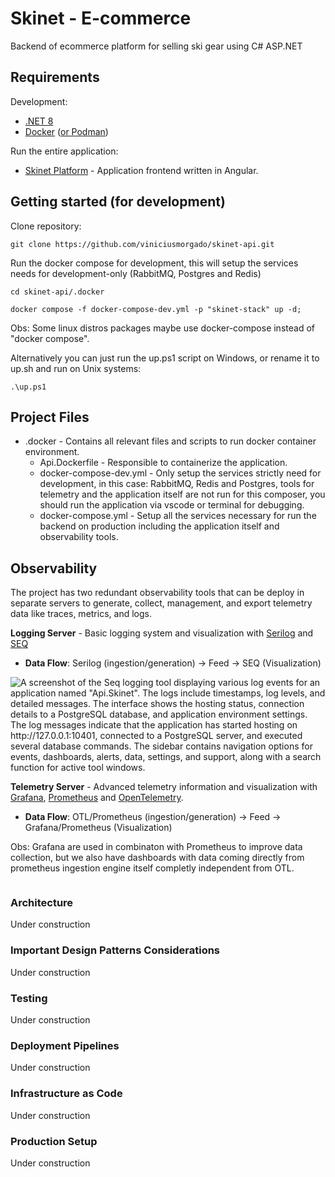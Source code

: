 # Skinet - E-commerce

Backend of ecommerce platform for selling ski gear using C# ASP.NET

## Requirements

Development:

- [.NET 8](https://dotnet.microsoft.com/en-us/)
- [Docker](https://www.docker.com/) ([or Podman](https://podman.io/))

Run the entire application:

- [Skinet Platform](https://github.com/viniciusmorgado/skinet-platform) - Application frontend written in Angular.

## Getting started (for development)

Clone repository:

```
git clone https://github.com/viniciusmorgado/skinet-api.git
```

Run the docker compose for development, this will setup the services needs for development-only (RabbitMQ, Postgres and Redis)

```
cd skinet-api/.docker
```
```
docker compose -f docker-compose-dev.yml -p "skinet-stack" up -d;
```
Obs: Some linux distros packages maybe use docker-compose instead of "docker compose".

Alternatively you can just run the up.ps1 script on Windows, or rename it to up.sh and run on Unix systems:
```
.\up.ps1
```

## Project Files

- .docker - Contains all relevant files and scripts to run docker container environment.
    * Api.Dockerfile - Responsible to containerize the application.
    * docker-compose-dev.yml - Only setup the services strictly need for development, in this case: RabbitMQ, Redis and Postgres, tools for telemetry and the application itself are not run for this composer, you should run the application via vscode or terminal for debugging.
    * docker-compose.yml - Setup all the services necessary for run the backend on production including the application itself and observability tools.

## Observability

The project has two redundant observability tools that can be deploy in separate servers to generate, collect, management, and export telemetry data like traces, metrics, and logs.

**Logging Server** - Basic logging system and visualization with [Serilog](https://serilog.net/) and [SEQ](https://datalust.co/seq)
- **Data Flow**: Serilog (ingestion/generation) -> Feed -> SEQ (Visualization)

![A screenshot of the Seq logging tool displaying various log events for an application named "Api.Skinet". The logs include timestamps, log levels, and detailed messages. The interface shows the hosting status, connection details to a PostgreSQL database, and application environment settings. The log messages indicate that the application has started hosting on http://127.0.0.1:10401, connected to a PostgreSQL server, and executed several database commands. The sidebar contains navigation options for events, dashboards, alerts, data, settings, and support, along with a search function for active tool windows.](https://github.com/viniciusmorgado/skinet-api/blob/develop/src/Api.Skinet/wwwroot/images/github/seq.png)

**Telemetry Server** - Advanced telemetry information and visualization with [Grafana](https://grafana.com/), [Prometheus](https://prometheus.io/) and [OpenTelemetry](https://opentelemetry.io/).
- **Data Flow**: OTL/Prometheus (ingestion/generation) -> Feed -> Grafana/Prometheus (Visualization)

Obs: Grafana are used in combinaton with Prometheus to improve data collection, but we also have dashboards with data coming directly from prometheus ingestion engine itself completly independent from OTL.

<IMAGE>

### Architecture

Under construction

### Important Design Patterns Considerations

Under construction

### Testing

Under construction

### Deployment Pipelines

Under construction

### Infrastructure as Code

Under construction

### Production Setup

Under construction
